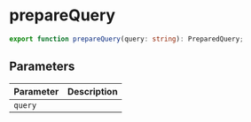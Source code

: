 # prepareQuery

```ts
export function prepareQuery(query: string): PreparedQuery;
```

## Parameters

| Parameter | Description |
|-----------|-------------|
| `query` | |
